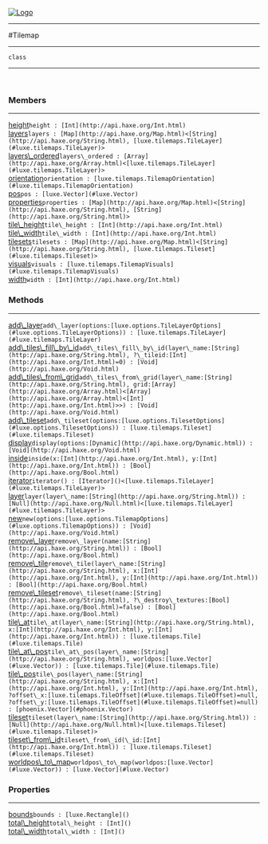 
[![Logo](../../../images/logo.png)](../../../api/index.html)

---



#Tilemap



---

`class`
<span class="meta">

</span>


---

&nbsp;
&nbsp;

<h3>Members</h3> <hr/><span class="member apipage">
            <a name="height"><a class="lift" href="#height">height</a></a><code class="signature apipage">height : [Int](http://api.haxe.org/Int.html)</code><br/></span>
        <span class="small_desc_flat"></span><span class="member apipage">
            <a name="layers"><a class="lift" href="#layers">layers</a></a><code class="signature apipage">layers : [Map](http://api.haxe.org/Map.html)&lt;[String](http://api.haxe.org/String.html), [luxe.tilemaps.TileLayer](#luxe.tilemaps.TileLayer)&gt;</code><br/></span>
        <span class="small_desc_flat"></span><span class="member apipage">
            <a name="layers_ordered"><a class="lift" href="#layers_ordered">layers\_ordered</a></a><code class="signature apipage">layers\_ordered : [Array](http://api.haxe.org/Array.html)&lt;[luxe.tilemaps.TileLayer](#luxe.tilemaps.TileLayer)&gt;</code><br/></span>
        <span class="small_desc_flat"></span><span class="member apipage">
            <a name="orientation"><a class="lift" href="#orientation">orientation</a></a><code class="signature apipage">orientation : [luxe.tilemaps.TilemapOrientation](#luxe.tilemaps.TilemapOrientation)</code><br/></span>
        <span class="small_desc_flat"></span><span class="member apipage">
            <a name="pos"><a class="lift" href="#pos">pos</a></a><code class="signature apipage">pos : [luxe.Vector](#luxe.Vector)</code><br/></span>
        <span class="small_desc_flat"></span><span class="member apipage">
            <a name="properties"><a class="lift" href="#properties">properties</a></a><code class="signature apipage">properties : [Map](http://api.haxe.org/Map.html)&lt;[String](http://api.haxe.org/String.html), [String](http://api.haxe.org/String.html)&gt;</code><br/></span>
        <span class="small_desc_flat"></span><span class="member apipage">
            <a name="tile_height"><a class="lift" href="#tile_height">tile\_height</a></a><code class="signature apipage">tile\_height : [Int](http://api.haxe.org/Int.html)</code><br/></span>
        <span class="small_desc_flat"></span><span class="member apipage">
            <a name="tile_width"><a class="lift" href="#tile_width">tile\_width</a></a><code class="signature apipage">tile\_width : [Int](http://api.haxe.org/Int.html)</code><br/></span>
        <span class="small_desc_flat"></span><span class="member apipage">
            <a name="tilesets"><a class="lift" href="#tilesets">tilesets</a></a><code class="signature apipage">tilesets : [Map](http://api.haxe.org/Map.html)&lt;[String](http://api.haxe.org/String.html), [luxe.tilemaps.Tileset](#luxe.tilemaps.Tileset)&gt;</code><br/></span>
        <span class="small_desc_flat"></span><span class="member apipage">
            <a name="visuals"><a class="lift" href="#visuals">visuals</a></a><code class="signature apipage">visuals : [luxe.tilemaps.TilemapVisuals](#luxe.tilemaps.TilemapVisuals)</code><br/></span>
        <span class="small_desc_flat"></span><span class="member apipage">
            <a name="width"><a class="lift" href="#width">width</a></a><code class="signature apipage">width : [Int](http://api.haxe.org/Int.html)</code><br/></span>
        <span class="small_desc_flat"></span>

<h3>Methods</h3> <hr/><span class="method apipage">
            <a name="add_layer"><a class="lift" href="#add_layer">add\_layer</a></a><code class="signature apipage">add\_layer(options:<span>[luxe.options.TileLayerOptions](#luxe.options.TileLayerOptions)</span>) : [luxe.tilemaps.TileLayer](#luxe.tilemaps.TileLayer)</code><br/><span class="small_desc_flat"></span>
        </span>
    <span class="method apipage">
            <a name="add_tiles_fill_by_id"><a class="lift" href="#add_tiles_fill_by_id">add\_tiles\_fill\_by\_id</a></a><code class="signature apipage">add\_tiles\_fill\_by\_id(layer\_name:<span>[String](http://api.haxe.org/String.html)</span>, ?\_tileid:<span>[Int](http://api.haxe.org/Int.html)=0</span>) : [Void](http://api.haxe.org/Void.html)</code><br/><span class="small_desc_flat"></span>
        </span>
    <span class="method apipage">
            <a name="add_tiles_from_grid"><a class="lift" href="#add_tiles_from_grid">add\_tiles\_from\_grid</a></a><code class="signature apipage">add\_tiles\_from\_grid(layer\_name:<span>[String](http://api.haxe.org/String.html)</span>, grid:<span>[Array](http://api.haxe.org/Array.html)&lt;[Array](http://api.haxe.org/Array.html)&lt;[Int](http://api.haxe.org/Int.html)&gt;&gt;</span>) : [Void](http://api.haxe.org/Void.html)</code><br/><span class="small_desc_flat"></span>
        </span>
    <span class="method apipage">
            <a name="add_tileset"><a class="lift" href="#add_tileset">add\_tileset</a></a><code class="signature apipage">add\_tileset(options:<span>[luxe.options.TilesetOptions](#luxe.options.TilesetOptions)</span>) : [luxe.tilemaps.Tileset](#luxe.tilemaps.Tileset)</code><br/><span class="small_desc_flat"></span>
        </span>
    <span class="method apipage">
            <a name="display"><a class="lift" href="#display">display</a></a><code class="signature apipage">display(options:<span>[Dynamic](http://api.haxe.org/Dynamic.html)</span>) : [Void](http://api.haxe.org/Void.html)</code><br/><span class="small_desc_flat"></span>
        </span>
    <span class="method apipage">
            <a name="inside"><a class="lift" href="#inside">inside</a></a><code class="signature apipage">inside(x:<span>[Int](http://api.haxe.org/Int.html)</span>, y:<span>[Int](http://api.haxe.org/Int.html)</span>) : [Bool](http://api.haxe.org/Bool.html)</code><br/><span class="small_desc_flat"></span>
        </span>
    <span class="method apipage">
            <a name="iterator"><a class="lift" href="#iterator">iterator</a></a><code class="signature apipage">iterator() : [Iterator]()&lt;[luxe.tilemaps.TileLayer](#luxe.tilemaps.TileLayer)&gt;</code><br/><span class="small_desc_flat"></span>
        </span>
    <span class="method apipage">
            <a name="layer"><a class="lift" href="#layer">layer</a></a><code class="signature apipage">layer(layer\_name:<span>[String](http://api.haxe.org/String.html)</span>) : [Null](http://api.haxe.org/Null.html)&lt;[luxe.tilemaps.TileLayer](#luxe.tilemaps.TileLayer)&gt;</code><br/><span class="small_desc_flat"></span>
        </span>
    <span class="method apipage">
            <a name="new"><a class="lift" href="#new">new</a></a><code class="signature apipage">new(options:<span>[luxe.options.TilemapOptions](#luxe.options.TilemapOptions)</span>) : [Void](http://api.haxe.org/Void.html)</code><br/><span class="small_desc_flat"></span>
        </span>
    <span class="method apipage">
            <a name="remove_layer"><a class="lift" href="#remove_layer">remove\_layer</a></a><code class="signature apipage">remove\_layer(name:<span>[String](http://api.haxe.org/String.html)</span>) : [Bool](http://api.haxe.org/Bool.html)</code><br/><span class="small_desc_flat"></span>
        </span>
    <span class="method apipage">
            <a name="remove_tile"><a class="lift" href="#remove_tile">remove\_tile</a></a><code class="signature apipage">remove\_tile(layer\_name:<span>[String](http://api.haxe.org/String.html)</span>, x:<span>[Int](http://api.haxe.org/Int.html)</span>, y:<span>[Int](http://api.haxe.org/Int.html)</span>) : [Bool](http://api.haxe.org/Bool.html)</code><br/><span class="small_desc_flat"></span>
        </span>
    <span class="method apipage">
            <a name="remove_tileset"><a class="lift" href="#remove_tileset">remove\_tileset</a></a><code class="signature apipage">remove\_tileset(name:<span>[String](http://api.haxe.org/String.html)</span>, ?\_destroy\_textures:<span>[Bool](http://api.haxe.org/Bool.html)=false</span>) : [Bool](http://api.haxe.org/Bool.html)</code><br/><span class="small_desc_flat"></span>
        </span>
    <span class="method apipage">
            <a name="tile_at"><a class="lift" href="#tile_at">tile\_at</a></a><code class="signature apipage">tile\_at(layer\_name:<span>[String](http://api.haxe.org/String.html)</span>, x:<span>[Int](http://api.haxe.org/Int.html)</span>, y:<span>[Int](http://api.haxe.org/Int.html)</span>) : [luxe.tilemaps.Tile](#luxe.tilemaps.Tile)</code><br/><span class="small_desc_flat"></span>
        </span>
    <span class="method apipage">
            <a name="tile_at_pos"><a class="lift" href="#tile_at_pos">tile\_at\_pos</a></a><code class="signature apipage">tile\_at\_pos(layer\_name:<span>[String](http://api.haxe.org/String.html)</span>, worldpos:<span>[luxe.Vector](#luxe.Vector)</span>) : [luxe.tilemaps.Tile](#luxe.tilemaps.Tile)</code><br/><span class="small_desc_flat"></span>
        </span>
    <span class="method apipage">
            <a name="tile_pos"><a class="lift" href="#tile_pos">tile\_pos</a></a><code class="signature apipage">tile\_pos(layer\_name:<span>[String](http://api.haxe.org/String.html)</span>, x:<span>[Int](http://api.haxe.org/Int.html)</span>, y:<span>[Int](http://api.haxe.org/Int.html)</span>, ?offset\_x:<span>[luxe.tilemaps.TileOffset](#luxe.tilemaps.TileOffset)=null</span>, ?offset\_y:<span>[luxe.tilemaps.TileOffset](#luxe.tilemaps.TileOffset)=null</span>) : [phoenix.Vector](#phoenix.Vector)</code><br/><span class="small_desc_flat"></span>
        </span>
    <span class="method apipage">
            <a name="tileset"><a class="lift" href="#tileset">tileset</a></a><code class="signature apipage">tileset(layer\_name:<span>[String](http://api.haxe.org/String.html)</span>) : [Null](http://api.haxe.org/Null.html)&lt;[luxe.tilemaps.Tileset](#luxe.tilemaps.Tileset)&gt;</code><br/><span class="small_desc_flat"></span>
        </span>
    <span class="method apipage">
            <a name="tileset_from_id"><a class="lift" href="#tileset_from_id">tileset\_from\_id</a></a><code class="signature apipage">tileset\_from\_id(\_id:<span>[Int](http://api.haxe.org/Int.html)</span>) : [luxe.tilemaps.Tileset](#luxe.tilemaps.Tileset)</code><br/><span class="small_desc_flat"></span>
        </span>
    <span class="method apipage">
            <a name="worldpos_to_map"><a class="lift" href="#worldpos_to_map">worldpos\_to\_map</a></a><code class="signature apipage">worldpos\_to\_map(worldpos:<span>[luxe.Vector](#luxe.Vector)</span>) : [luxe.Vector](#luxe.Vector)</code><br/><span class="small_desc_flat"></span>
        </span>
    

<h3>Properties</h3> <hr/><span class="property apipage">
            <a name="bounds"><a class="lift" href="#bounds">bounds</a></a><code class="signature apipage">bounds : [luxe.Rectangle]()</code><br/><span class="small_desc_flat"></span>
        </span><span class="property apipage">
            <a name="total_height"><a class="lift" href="#total_height">total\_height</a></a><code class="signature apipage">total\_height : [Int]()</code><br/><span class="small_desc_flat"></span>
        </span><span class="property apipage">
            <a name="total_width"><a class="lift" href="#total_width">total\_width</a></a><code class="signature apipage">total\_width : [Int]()</code><br/><span class="small_desc_flat"></span>
        </span>

&nbsp;
&nbsp;
&nbsp;